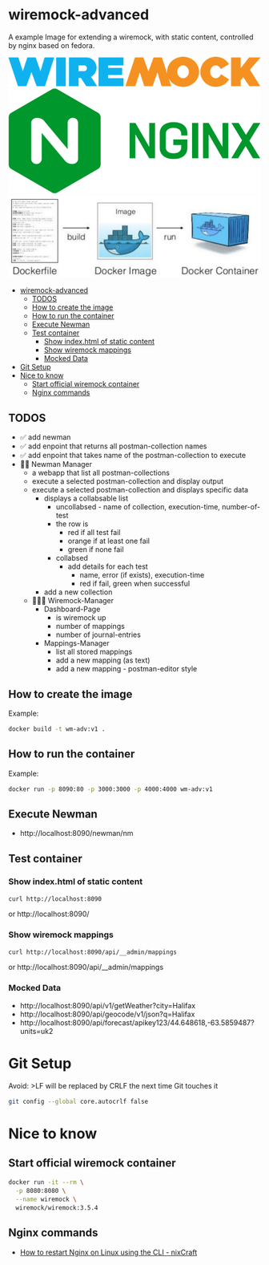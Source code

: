 # wiremock-advanced
A example Image for extending a wiremock, with static content, controlled by nginx based on fedora.

[![wiremock](static/img/wiremock_logo.png)](https://wiremock.org/)
[![nginx](static/img/nginx-logo.png)](https://www.nginx.com/)
![docker](static/img/docker.png)

- [wiremock-advanced](#wiremock-advanced)
  - [TODOS](#todos)
  - [How to create the image](#how-to-create-the-image)
  - [How to run the container](#how-to-run-the-container)
  - [Execute Newman](#execute-newman)
  - [Test container](#test-container)
    - [Show index.html of static content](#show-indexhtml-of-static-content)
    - [Show wiremock mappings](#show-wiremock-mappings)
    - [Mocked Data](#mocked-data)
- [Git Setup](#git-setup)
- [Nice to know](#nice-to-know)
  - [Start official wiremock container](#start-official-wiremock-container)
  - [Nginx commands](#nginx-commands)

## TODOS
  * ✅ add newman
  * ✅ add enpoint that returns all postman-collection names
  * ✅ add enpoint that takes name of the postman-collection to execute
  * 🕵️‍♂️ Newman Manager
    * a webapp that list all postman-collections
    * execute a selected postman-collection and display output
    * execute a selected postman-collection and displays specific data 
      * displays a collabsable list
        * uncollabsed - name of collection, execution-time, number-of-test
        * the row is 
          * red if all test fail
          * orange if at least one fail
          * green if none fail
        * collabsed
          * add details for each test
            * name, error (if exists), execution-time
            * red if fail, green when successful
      * add a new collection
    * 🔌👨‍💼 Wiremock-Manager
      * Dashboard-Page
        * is wiremock up
        * number of mappings
        * number of journal-entries
      * Mappings-Manager
        * list all stored mappings
        * add a new mapping (as text)
        * add a new mapping - postman-editor style


## How to create the image
Example:
```bash
docker build -t wm-adv:v1 .
```

## How to run the container
Example:
```bash
docker run -p 8090:80 -p 3000:3000 -p 4000:4000 wm-adv:v1
```

## Execute Newman
* http://localhost:8090/newman/nm

## Test container

### Show index.html of static content
```shell
curl http://localhost:8090
```
or http://localhost:8090/

### Show wiremock mappings
```shell
curl http://localhost:8090/api/__admin/mappings
```
or http://localhost:8090/api/__admin/mappings


### Mocked Data
* http://localhost:8090/api/v1/getWeather?city=Halifax
* http://localhost:8090/api/geocode/v1/json?q=Halifax
* http://localhost:8090/api/forecast/apikey123/44.648618,-63.5859487?units=uk2

# Git Setup
Avoid:  >LF will be replaced by CRLF the next time Git touches it
```bash
git config --global core.autocrlf false
```

# Nice to know

## Start official wiremock container
```bash
docker run -it --rm \
  -p 8080:8080 \
  --name wiremock \
  wiremock/wiremock:3.5.4
```

## Nginx commands
* [How to restart Nginx on Linux using the CLI - nixCraft](https://www.cyberciti.biz/faq/nginx-linux-restart/)